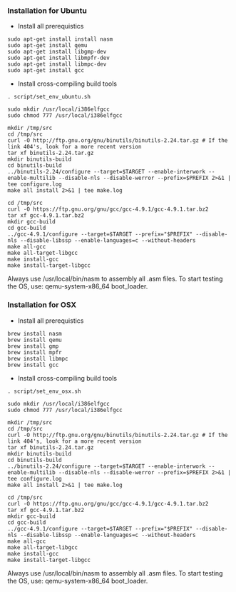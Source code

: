 ### Installation for Ubuntu ###

* Install all prerequistics
```
sudo apt-get install install nasm
sudo apt-get install qemu
sudo apt-get install libgmp-dev
sudo apt-get install libmpfr-dev
sudo apt-get install libmpc-dev
sudo apt-get install gcc
```

* Install cross-compiling build tools
```
. script/set_env_ubuntu.sh

sudo mkdir /usr/local/i386elfgcc
sudo chmod 777 /usr/local/i386elfgcc

mkdir /tmp/src
cd /tmp/src
curl -O http://ftp.gnu.org/gnu/binutils/binutils-2.24.tar.gz # If the link 404's, look for a more recent version
tar xf binutils-2.24.tar.gz
mkdir binutils-build
cd binutils-build
../binutils-2.24/configure --target=$TARGET --enable-interwork --enable-multilib --disable-nls --disable-werror --prefix=$PREFIX 2>&1 | tee configure.log
make all install 2>&1 | tee make.log

cd /tmp/src
curl -O https://ftp.gnu.org/gnu/gcc/gcc-4.9.1/gcc-4.9.1.tar.bz2
tar xf gcc-4.9.1.tar.bz2
mkdir gcc-build
cd gcc-build
../gcc-4.9.1/configure --target=$TARGET --prefix="$PREFIX" --disable-nls --disable-libssp --enable-languages=c --without-headers
make all-gcc 
make all-target-libgcc 
make install-gcc 
make install-target-libgcc 
```

Always use /usr/local/bin/nasm to assembly all .asm files.
To start testing the OS, use: qemu-system-x86_64 boot_loader.


### Installation for OSX ###

* Install all prerequistics
```
brew install nasm
brew install qemu
brew install gmp
brew install mpfr
brew install libmpc
brew install gcc
```

* Install cross-compiling build tools
```
. script/set_env_osx.sh

sudo mkdir /usr/local/i386elfgcc
sudo chmod 777 /usr/local/i386elfgcc

mkdir /tmp/src
cd /tmp/src
curl -O http://ftp.gnu.org/gnu/binutils/binutils-2.24.tar.gz # If the link 404's, look for a more recent version
tar xf binutils-2.24.tar.gz
mkdir binutils-build
cd binutils-build
../binutils-2.24/configure --target=$TARGET --enable-interwork --enable-multilib --disable-nls --disable-werror --prefix=$PREFIX 2>&1 | tee configure.log
make all install 2>&1 | tee make.log

cd /tmp/src
curl -O https://ftp.gnu.org/gnu/gcc/gcc-4.9.1/gcc-4.9.1.tar.bz2
tar xf gcc-4.9.1.tar.bz2
mkdir gcc-build
cd gcc-build
../gcc-4.9.1/configure --target=$TARGET --prefix="$PREFIX" --disable-nls --disable-libssp --enable-languages=c --without-headers
make all-gcc 
make all-target-libgcc 
make install-gcc 
make install-target-libgcc 
```

Always use /usr/local/bin/nasm to assembly all .asm files.
To start testing the OS, use: qemu-system-x86_64 boot_loader.

